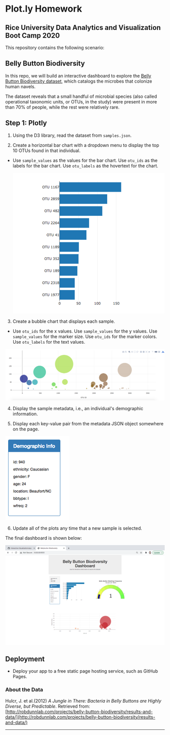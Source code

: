 # Plot.ly Homework


## Rice University Data Analytics and Visualization Boot Camp 2020

This repository contains the following scenario:

## Belly Button Biodiversity


In this repo, we will build an interactive dashboard to explore the [Belly Button Biodiversity dataset](http://robdunnlab.com/projects/belly-button-biodiversity/), which catalogs the microbes that colonize human navels.

The dataset reveals that a small handful of microbial species (also called operational taxonomic units, or OTUs, in the study) were present in more than 70% of people, while the rest were relatively rare.

## Step 1: Plotly

1. Using the D3 library, read the dataset from `samples.json`.

2. Create a horizontal bar chart with a dropdown menu to display the top 10 OTUs found in that individual.

* Use `sample_values` as the values for the bar chart. Use `otu_ids` as the labels for the bar chart. Use `otu_labels` as the hovertext for the chart.

  ![bar Chart](Images/hw01.png)

3. Create a bubble chart that displays each sample.

* Use `otu_ids` for the x values. Use `sample_values` for the y values. Use `sample_values` for the marker size. Use `otu_ids` for the marker colors. Use `otu_labels` for the text values.

![Bubble Chart](Images/bubble_chart.png)

4. Display the sample metadata, i.e., an individual's demographic information.

5. Display each key-value pair from the metadata JSON object somewhere on the page.

![hw](Images/hw03.png)

6. Update all of the plots any time that a new sample is selected.

The final dashboard is shown below:

![hw](Images/View_1.png)


## Deployment

* Deploy your app to a free static page hosting service, such as GitHub Pages.

### About the Data

Hulcr, J. et al.(2012) _A Jungle in There: Bacteria in Belly Buttons are Highly Diverse, but Predictable_. Retrieved from: [http://robdunnlab.com/projects/belly-button-biodiversity/results-and-data/](http://robdunnlab.com/projects/belly-button-biodiversity/results-and-data/)

- - -
